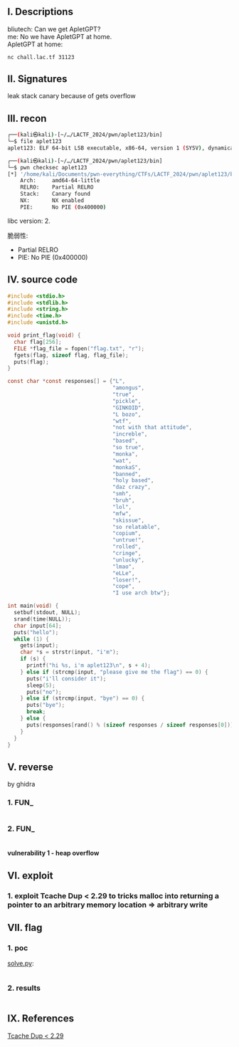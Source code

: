 # [](https://pwnable.tw/challenge/#)

## I. Descriptions

bliutech: Can we get ApletGPT?\
me: No we have ApletGPT at home.\
ApletGPT at home:

`nc chall.lac.tf 31123`

## II. Signatures

leak stack canary because of gets overflow

## III. recon

```bash
┌──(kali㉿kali)-[~/…/LACTF_2024/pwn/aplet123/bin]
└─$ file aplet123
aplet123: ELF 64-bit LSB executable, x86-64, version 1 (SYSV), dynamically linked, interpreter /lib64/ld-linux-x86-64.so.2, BuildID[sha1]=619af28252ed37dccfb030d6ec66f10f5bb124cb, for GNU/Linux 3.2.0, not stripped
```

```bash
┌──(kali㉿kali)-[~/…/LACTF_2024/pwn/aplet123/bin]
└─$ pwn checksec aplet123
[*] '/home/kali/Documents/pwn-everything/CTFs/LACTF_2024/pwn/aplet123/bin/aplet123'
    Arch:     amd64-64-little
    RELRO:    Partial RELRO
    Stack:    Canary found
    NX:       NX enabled
    PIE:      No PIE (0x400000)
```

libc version: 2.

脆弱性:

- Partial RELRO
- PIE:      No PIE (0x400000)

## IV. source code

```c
#include <stdio.h>
#include <stdlib.h>
#include <string.h>
#include <time.h>
#include <unistd.h>

void print_flag(void) {
  char flag[256];
  FILE *flag_file = fopen("flag.txt", "r");
  fgets(flag, sizeof flag, flag_file);
  puts(flag);
}

const char *const responses[] = {"L",
                                 "amongus",
                                 "true",
                                 "pickle",
                                 "GINKOID",
                                 "L bozo",
                                 "wtf",
                                 "not with that attitude",
                                 "increble",
                                 "based",
                                 "so true",
                                 "monka",
                                 "wat",
                                 "monkaS",
                                 "banned",
                                 "holy based",
                                 "daz crazy",
                                 "smh",
                                 "bruh",
                                 "lol",
                                 "mfw",
                                 "skissue",
                                 "so relatable",
                                 "copium",
                                 "untrue!",
                                 "rolled",
                                 "cringe",
                                 "unlucky",
                                 "lmao",
                                 "eLLe",
                                 "loser!",
                                 "cope",
                                 "I use arch btw"};

int main(void) {
  setbuf(stdout, NULL);
  srand(time(NULL));
  char input[64];
  puts("hello");
  while (1) {
    gets(input);
    char *s = strstr(input, "i'm");
    if (s) {
      printf("hi %s, i'm aplet123\n", s + 4);
    } else if (strcmp(input, "please give me the flag") == 0) {
      puts("i'll consider it");
      sleep(5);
      puts("no");
    } else if (strcmp(input, "bye") == 0) {
      puts("bye");
      break;
    } else {
      puts(responses[rand() % (sizeof responses / sizeof responses[0])]);
    }
  }
}
```

## V. reverse

by ghidra

### 1. FUN_

```c

```

### 2. FUN_

```c

```

#### **vulnerability 1 - heap overflow**

## VI. exploit

### 1. exploit Tcache Dup < 2.29 to tricks malloc into returning a pointer to an arbitrary memory location => arbitrary write

## VII. flag

### 1. poc

[solve.py](./bin/solve.py):

```python

```

### 2. results

```bash

```

## IX. References

[Tcache Dup < 2.29](https://0x434b.dev/overview-of-glibc-heap-exploitation-techniques/#tcache-dup)
